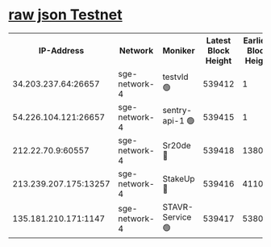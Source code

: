 
[raw json Testnet](https://rpc-check.sget.stavr.tech/sget/rpc-sget-result.json)
=


<table><tr><th>IP-Address</th><th>Network</th><th>Moniker</th><th>Latest Block Height</th><th>Earliest Block Height</th><th>Catching Up</th><th>Tx Index</th><th>Voting Power</th><th>Scan Time</th></tr><tr><td>34.203.237.64:26657</td><td>sge-network-4</td><td>testvld 🟢</td><td>539412</td><td>1</td><td>False</td><td>on</td><td>0</td><td>2023-12-07T07:44:37.626624393UTC</td></tr><tr><td>54.226.104.121:26657</td><td>sge-network-4</td><td>sentry-api-1 🟢</td><td>539415</td><td>1</td><td>False</td><td>on</td><td>0</td><td>2023-12-07T07:44:50.553176702UTC</td></tr><tr><td>212.22.70.9:60557</td><td>sge-network-4</td><td>Sr20de 🔴</td><td>539418</td><td>138001</td><td>False</td><td>on</td><td>99</td><td>2023-12-07T07:45:10.055256963UTC</td></tr><tr><td>213.239.207.175:13257</td><td>sge-network-4</td><td>StakeUp 🔴</td><td>539416</td><td>411001</td><td>False</td><td>off</td><td>100</td><td>2023-12-07T07:45:01.086412134UTC</td></tr><tr><td>135.181.210.171:1147</td><td>sge-network-4</td><td>STAVR-Service 🟢</td><td>539417</td><td>538001</td><td>False</td><td>on</td><td>0</td><td>2023-12-07T07:45:01.436505506UTC</td></tr></table>

